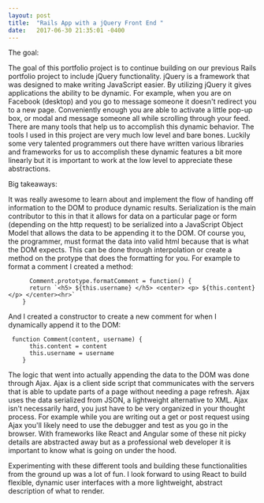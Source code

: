 ```yaml
---
layout: post
title:  "Rails App with a jQuery Front End "
date:   2017-06-30 21:35:01 -0400
---
```



The goal:   

The goal of this portfolio project is to continue building on our previous Rails portfolio project to include jQuery functionality. jQuery is a framework that was designed to make writing JavaScript easier. By utilizing jQuery it gives applications the ability to be dynamic. For example, when you are on Facebook (desktop) and you go to message someone it doesn't redirect you to a new page. Conveniently enough you are able to activate a little pop-up box, or modal and message someone all while scrolling through your feed. There are many tools that help us to accomplish this dynamic behavior. The tools I used in this project are very much low level and bare bones. Luckily some very talented programmers out there have written various libraries and frameworks for us to accomplish these dynamic features a bit more linearly but it is important to work at the low level to appreciate these abstractions. 

Big takeaways: 

It was really awesome to learn about and implement the flow of handing off information to the DOM to produce dynamic results. Serialization is the main contributor to this in that it allows for data on a particular page or form (depending on the http request) to be serialized into a JavaScript Object Model that allows the data to be appending it to the DOM. Of course you, the programmer, must format the data into valid html because that is what the DOM expects. This can be done through interpolation or create a method on the protype that does the formatting for you. For example to format a comment I created a method: 

```
      Comment.prototype.formatComment = function() {
      return `<h5> ${this.username} </h5> <center> <p> ${this.content} </p> </center><hr>`
    }
```

And I created a constructor to create a new comment for when I dynamically append it to the DOM: 

```
 function Comment(content, username) {
      this.content = content
      this.username = username 
    }
```

The logic that went into actually appending the data to the DOM was done through Ajax. Ajax is a client side script that communicates with the servers that is able to update parts of a page without needing a page refresh. Ajax uses the data serialized from JSON, a lightweight alternative to XML. Ajax isn't necessarily hard, you just have to be very organized in your thought process. For example while you are writing out a get or post request using Ajax you'll likely need to use the debugger and test as you go in the browser. With frameworks like React and Angular some of these nit picky details are abstracted away but as a professional web developer it is important to know what is going on under the hood. 

Experimenting with these different tools and building these functionalities from the ground up was a lot of fun. I look forward to using React to build flexible, dynamic user interfaces with a more lightweight, abstract description of what to render. 


